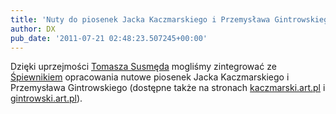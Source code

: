 ```yaml
---
title: 'Nuty do piosenek Jacka Kaczmarskiego i Przemysława Gintrowskiego'
author: DX
pub_date: '2011-07-21 02:48:23.507245+00:00'
---
```


Dzięki uprzejmości [Tomasza Susmęda](http://www.trio.art.pl/) mogliśmy zintegrować ze [Śpiewnikiem](/spiewnik) opracowania nutowe piosenek Jacka Kaczmarskiego i Przemysława Gintrowskiego (dostępne także na stronach [kaczmarski.art.pl](http://www.kaczmarski.art.pl) i [gintrowski.art.pl](http://www.gintrowski.art.pl)).